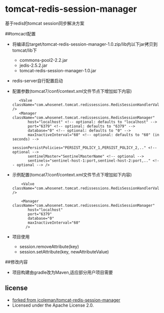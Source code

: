 tomcat-redis-session-manager
============================

基于redis的tomcat session同步解决方案

##tomcact配置

* 将编译后target/tomcat-redis-session-manager-1.0.zip/lib内以下jar拷贝到tomcat/lib下
    - commons-pool2-2.2.jar
    - jedis-2.5.2.jar
    - tomcat-redis-session-manager-1.0.jar

* redis-server自行配置启动

* 配置参数(tomcat7/conf/context.xml文件<Context>节点下增加如下内容)

         <Valve className="com.whosenet.tomcat.redissessions.RedisSessionHandlerValve" />
         <Manager className="com.whosenet.tomcat.redissessions.RedisSessionManager"
             host="localhost" <!-- optional: defaults to "localhost" -->
             port="6379" <!-- optional: defaults to "6379" -->
             database="0" <!-- optional: defaults to "0" -->
             maxInactiveInterval="60" <!-- optional: defaults to "60" (in seconds) -->
             sessionPersistPolicies="PERSIST_POLICY_1,PERSIST_POLICY_2,.." <!-- optional -->
             sentinelMaster="SentinelMasterName" <!-- optional -->
             sentinels="sentinel-host-1:port,sentinel-host-2:port,.." <!-- optional --> />

* 示例配置(tomcat7/conf/context.xml文件<Context>节点下增加如下内容)

          <Valve className="com.whosenet.tomcat.redissessions.RedisSessionHandlerValve" />

          <Manager className="com.whosenet.tomcat.redissessions.RedisSessionManager"
             host="localhost"
             port="6379"
             database="0"
             maxInactiveInterval="60"
        	/>

* 项目使用

    - session.removeAttribute(key)
    - session.setAttribute(key, newAttributeValue)

##修改内容
* 项目构建由gradle改为Maven,适应部分用户项目需要

## license
* [forked from jcoleman/tomcat-redis-session-manager](http://github.com/jcoleman/tomcat-redis-session-manager)
*  Licensed under the Apache License 2.0.



